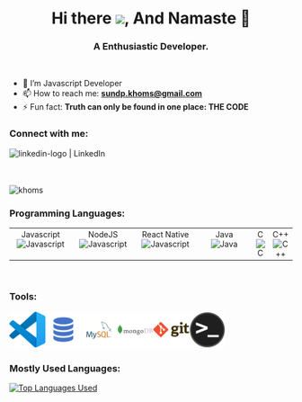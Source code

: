 ### <h1 align="center">Hi there <img src="https://raw.githubusercontent.com/MartinHeinz/MartinHeinz/master/wave.gif" width="30px">, And Namaste 🙏</h1>

#### <h3 align="center">A Enthusiastic Developer.</h3>

<br />

- 🔭 I’m Javascript Developer
- 📫 How to reach me: **sundp.khoms@gmail.com**
- ⚡ Fun fact: **Truth can only be found in one place: THE CODE**

### Connect with me:

[<img align="left" alt="linkedin-logo | LinkedIn" src="https://img.icons8.com/fluent/48/000000/linkedin.png" />](https://www.linkedin.com/in/khom-bahadur-chhetri-156b06248/)

<br />
<br />
<br />
<p align="left">
  <img src="https://github-readme-stats.vercel.app/api?username=khoms&show_icons=true" alt="khoms" />
</p>

### Programming Languages:

<table>
  <tbody>
    <tr valign="top">
      <td width="25%" align="center">
        <span>Javascript</span><br>
        <img alt="Javascript" height="64px" src="https://cdn.svgporn.com/logos/javascript.svg" />
      </td>
      <td width="25%" align="center">
        <span>NodeJS</span><br>
        <img alt="Javascript" height="64px" src="https://cdn.svgporn.com/logos/nodejs.svg" />
      </td>
      <td width="25%" align="center">
        React Native
        <img alt="Javascript" height="64px" src="https://cdn.svgporn.com/logos/react.svg" />
      </td>
      <td width="25%" align="center">
        <span>Java</span><br>
        <img alt="Java" height="64px" src="https://cdn.svgporn.com/logos/java.svg" />
      </td>
      <td width="25%" align="center">
        <span>C</span><br>
        <img alt="C". height="64px" src="https://cdn.svgporn.com/logos/c.svg" />
      </td>
      <td width="25%" align="center">
        <span>C++</span><br>
        <img alt="C++" height="64px" src="https://cdn.svgporn.com/logos/c-plusplus.svg" />
      </td>
    </tr>
    
  </tbody>
</table>
<br />

### Tools:

<img align="left" alt="Visual Studio Code" width="64px" height="64px" src="https://raw.githubusercontent.com/github/explore/80688e429a7d4ef2fca1e82350fe8e3517d3494d/topics/visual-studio-code/visual-studio-code.png" />
<img align="left" alt="VsCode"  width="64px" height="64px" src="https://raw.githubusercontent.com/github/explore/80688e429a7d4ef2fca1e82350fe8e3517d3494d/topics/sql/sql.png" />
<img align="left" alt="sql" width="64px" height="64px" src="https://raw.githubusercontent.com/github/explore/80688e429a7d4ef2fca1e82350fe8e3517d3494d/topics/mysql/mysql.png" />
<img align="left" alt="MySql"  width="64px" height="64px" src="https://raw.githubusercontent.com/github/explore/80688e429a7d4ef2fca1e82350fe8e3517d3494d/topics/mongodb/mongodb.png" />
<img align="left" alt="MongoDB"  width="64px" height="64px" src="https://raw.githubusercontent.com/github/explore/80688e429a7d4ef2fca1e82350fe8e3517d3494d/topics/git/git.png" />
<img align="left" alt="Terminal"  width="64px" height="64px" src="https://raw.githubusercontent.com/github/explore/80688e429a7d4ef2fca1e82350fe8e3517d3494d/topics/terminal/terminal.png" />
<br />
<br />

<br />
<br />

### Mostly Used Languages:

[![Top Languages Used](https://github-readme-stats.vercel.app/api/top-langs/?username=khoms&layout=compact&theme=green-white)](https://github.com/khoms)
